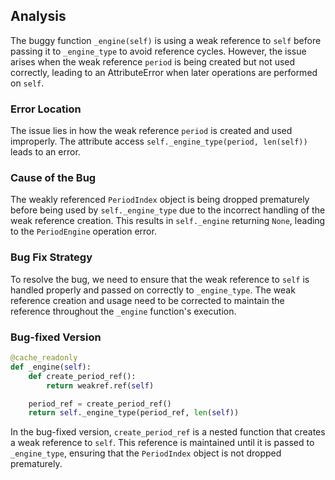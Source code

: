 ## Analysis
The buggy function `_engine(self)` is using a weak reference to `self` before passing it to `_engine_type` to avoid reference cycles. However, the issue arises when the weak reference `period` is being created but not used correctly, leading to an AttributeError when later operations are performed on `self`.

### Error Location
The issue lies in how the weak reference `period` is created and used improperly. The attribute access `self._engine_type(period, len(self))` leads to an error.

### Cause of the Bug
The weakly referenced `PeriodIndex` object is being dropped prematurely before being used by `self._engine_type` due to the incorrect handling of the weak reference creation. This results in `self._engine` returning `None`, leading to the `PeriodEngine` operation error.

### Bug Fix Strategy
To resolve the bug, we need to ensure that the weak reference to `self` is handled properly and passed on correctly to `_engine_type`. The weak reference creation and usage need to be corrected to maintain the reference throughout the `_engine` function's execution.

### Bug-fixed Version
```python
@cache_readonly
def _engine(self):
    def create_period_ref():
        return weakref.ref(self)

    period_ref = create_period_ref()
    return self._engine_type(period_ref, len(self))
```

In the bug-fixed version, `create_period_ref` is a nested function that creates a weak reference to `self`. This reference is maintained until it is passed to `_engine_type`, ensuring that the `PeriodIndex` object is not dropped prematurely.